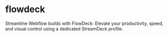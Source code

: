 # flowdeck
Streamline Webflow builds with FlowDeck: Elevate your productivity, speed, and visual control using a dedicated StreamDeck profile.

